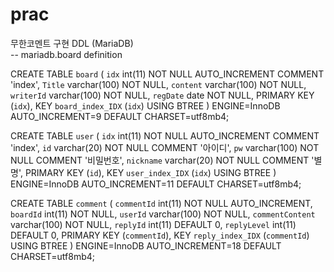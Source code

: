 ﻿# prac
무한코멘트 구현
  DDL   (MariaDB)  
-- mariadb.board definition

CREATE TABLE `board` (
  `idx` int(11) NOT NULL AUTO_INCREMENT COMMENT 'index',
  `Title` varchar(100) NOT NULL,
  `content` varchar(100) NOT NULL,
  `writerId` varchar(100) NOT NULL,
  `regDate` date NOT NULL,
  PRIMARY KEY (`idx`),
  KEY `board_index_IDX` (`idx`) USING BTREE
) ENGINE=InnoDB AUTO_INCREMENT=9 DEFAULT CHARSET=utf8mb4;

CREATE TABLE `user` (
  `idx` int(11) NOT NULL AUTO_INCREMENT COMMENT 'index',
  `id` varchar(20) NOT NULL COMMENT '아이디',
  `pw` varchar(100) NOT NULL COMMENT '비밀번호',
  `nickname` varchar(20) NOT NULL COMMENT '별명',
  PRIMARY KEY (`id`),
  KEY `user_index_IDX` (`idx`) USING BTREE
) ENGINE=InnoDB AUTO_INCREMENT=11 DEFAULT CHARSET=utf8mb4;


CREATE TABLE `comment` (
  `commentId` int(11) NOT NULL AUTO_INCREMENT,
  `boardId` int(11) NOT NULL,
  `userId` varchar(100) NOT NULL,
  `commentContent` varchar(100) NOT NULL,
  `replyId` int(11) DEFAULT 0,
  `replyLevel` int(11) DEFAULT 0,
  PRIMARY KEY (`commentId`),
  KEY `reply_index_IDX` (`commentId`) USING BTREE
) ENGINE=InnoDB AUTO_INCREMENT=18 DEFAULT CHARSET=utf8mb4;

